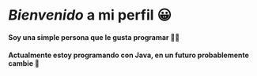 ***Bienvenido*** a mi perfil 😀
=======================================================
#### Soy una simple persona que le gusta programar 👨‍💻
#### Actualmente estoy programando con Java, en un futuro probablemente cambie 👀

<!--
**PRONOOB895/PRONOOB895** is a ✨ _special_ ✨ repository because its `README.md` (this file) appears on your GitHub profile.

Here are some ideas to get you started:

- 🔭 I’m currently working on ...
- 🌱 I’m currently learning ...
- 👯 I’m looking to collaborate on ...
- 🤔 I’m looking for help with ...
- 💬 Ask me about ...
- 📫 How to reach me: ...
- 😄 Pronouns: ...
- ⚡ Fun fact: ...
-->
